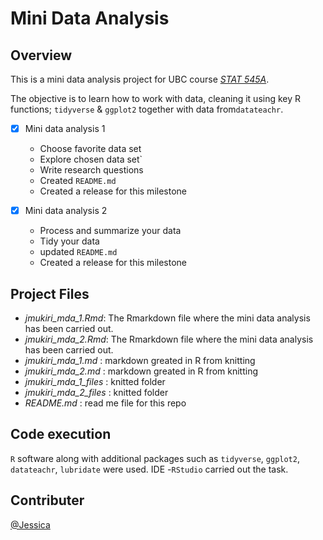 # Mini Data Analysis

## Overview
This is a mini data analysis project for UBC course *[STAT 545A](https://stat545.stat.ubc.ca/syllabus-545a/)*. 

The objective is to learn how to work with data, cleaning it using key R functions; `tidyverse` & `ggplot2` together with data from`datateachr`. 

- [x] Mini data analysis 1
  * Choose favorite data set 
  * Explore chosen data set`
  * Write research questions
  * Created `README.md`
  * Created a release for this milestone 
  
- [x] Mini data analysis 2
  * Process and summarize your data 
  * Tidy your data
  * updated `README.md`
  * Created a release for this milestone 

## Project Files
* *jmukiri_mda_1.Rmd*: The Rmarkdown file where the mini data analysis has been carried out.
* *jmukiri_mda_2.Rmd*: The Rmarkdown file where the mini data analysis has been carried out.
* *jmukiri_mda_1.md* : markdown greated in R from knitting
* *jmukiri_mda_2.md* : markdown greated in R from knitting
* *jmukiri_mda_1_files* : knitted folder
* *jmukiri_mda_2_files* : knitted folder
* *README.md* : read me file for this repo

## Code execution
 `R` software along with additional packages such as `tidyverse`, `ggplot2`, `datateachr`, `lubridate` were used. 
 IDE -`RStudio` carried out the task.

## Contributer
[@Jessica](https://github.com/JENMukiri)
